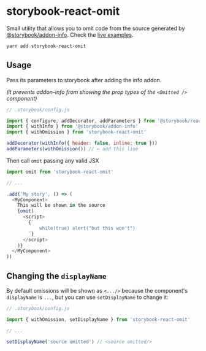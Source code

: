 # storybook-react-omit

Small utility that allows you to omit code from the source generated by [@storybook/addon-info](https://github.com/storybooks/storybook/tree/next/addons/info).
Check the [live examples](https://renanpvaz.github.io/storybook-react-omit).

```bash
yarn add storybook-react-omit
```

## Usage

Pass its parameters to storybook after adding the info addon.

_(it prevents addon-info from showing the prop types of the `<Omitted />` component)_

```js
// .storybook/config.js

import { configure, addDecorator, addParameters } from '@storybook/react'
import { withInfo } from '@storybook/addon-info'
import { withOmission } from 'storybook-react-omit'

addDecorator(withInfo({ header: false, inline: true }))
addParameters(withOmission()) // ← add this line
```

Then call `omit` passing any valid JSX

```js
import omit from 'storybook-react-omit'

// ...

.add('My story', () => (
  <MyComponent>
    This will be shown in the source
    {omit(
      <script>
        {`
            while(true) alert("but this won't")
        `}
      </script>
    )}
  </MyComponent>
))
```

## Changing the `displayName`

By default omissions will be shown as `<.../>` because the component's `displayName` is `...`, but you can use `setDisplayName` to change it:

```js
// .storybook/config.js

import { withOmission, setDisplayName } from 'storybook-react-omit'

// ...

setDisplayName('source omitted') // <source omitted/>
```

